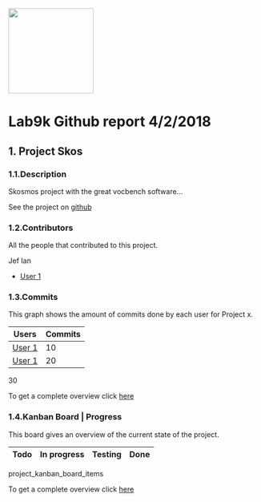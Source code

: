 <img src="https://lab9k.github.io/images/logo.svg" width="170">

# Lab9k Github report 4&#x2F;2&#x2F;2018

## 1. Project Skos

### 1.1.Description

Skosmos project with the great vocbench software...

See the project on [github]()

### 1.2.Contributors

All the people that contributed to this project.

Jef
Ian

* [User 1](https://github.com/rubenalliet)

### 1.3.Commits

This graph shows the amount of commits done by each user for Project x.

| Users                                    | Commits |
| ---------------------------------------- | ------- |
| [User 1](https://github.com/rubenalliet) | 10      |
| [User 1](https://github.com/rubenalliet) | 20      |

30

To get a complete overview click [here](www.google.com)

### 1.4.Kanban Board | Progress

This board gives an overview of the current state of the project.

| Todo | In progress | Testing | Done |
| ---- | ----------- | ------- | ---- |


project_kanban_board_items

To get a complete overview click [here](project_kanban_board_url)

